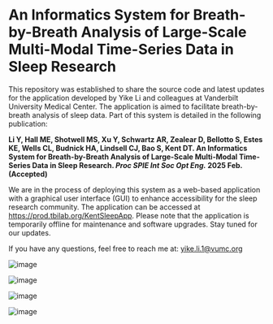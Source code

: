 # An Informatics System for Breath-by-Breath Analysis of Large-Scale Multi-Modal Time-Series Data in Sleep Research 

This repository was established to share the source code and latest updates for the application developed by Yike Li and colleagues at Vanderbilt University Medical Center. The application is aimed to facilitate breath-by-breath analysis of sleep data. Part of this system is detailed in the following publication: 

**Li Y, Hall ME, Shotwell MS, Xu Y, Schwartz AR, Zealear D, Bellotto S, Estes KE, Wells CL, Budnick HA, Lindsell CJ, Bao S, Kent DT. An Informatics System for Breath-by-Breath Analysis of Large-Scale Multi-Modal Time-Series Data in Sleep Research. _Proc SPIE Int Soc Opt Eng._ 2025 Feb. (Accepted)**

We are in the process of deploying this system as a web-based application with a graphical user interface (GUI) to enhance accessibility for the sleep research community. The application can be accessed at https://prod.tbilab.org/KentSleepApp. Please note that the application is temporarily offline for maintenance and software upgrades. Stay tuned for our updates.

If you have any questions, feel free to reach me at: yike.li.1@vumc.org

![image](https://github.com/user-attachments/assets/7e9d71fe-3ea0-4901-8e72-4900a0753c7c)


![image](https://github.com/user-attachments/assets/ccd7a0ba-3e89-4bcc-9056-5fb22b4a7a2c)


![image](https://github.com/user-attachments/assets/9062b118-30d9-40de-80c1-70564d7522d6)


![image](https://github.com/user-attachments/assets/8fe390da-3cb0-4445-b35a-78c850074743)
